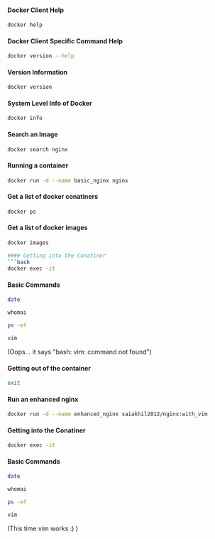 #### Docker Client Help
```bash
docker help
```

#### Docker Client Specific Command Help
```bash
docker version --help
```

#### Version Information
```bash
docker version
```

#### System Level Info of Docker
```bash
docker info
```

#### Search an Image
```bash
docker search nginx
```

#### Running a container
```bash
docker run -d --name basic_nginx nginx
```

#### Get a list of docker conatiners
```bash
docker ps
```

#### Get a list of docker images
```bash
docker images

#### Getting into the Conatiner
```bash
docker exec -it
```

#### Basic Commands
```bash
date

whomai

ps -ef

vim
```


(Oops... it says "bash: vim: command not found")

#### Getting out of the container
```bash
exit
```

#### Run an enhanced nginx
```bash
docker run -d --name enhanced_nginx saiakhil2012/nginx:with_vim
```

#### Getting into the Conatiner
```bash
docker exec -it
```

#### Basic Commands
```bash
date

whomai

ps -ef

vim
```

(This time vim works :) )
